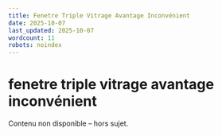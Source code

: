 ```yaml
---
title: Fenetre Triple Vitrage Avantage Inconvénient
date: 2025-10-07
last_updated: 2025-10-07
wordcount: 11
robots: noindex
---
```


# fenetre triple vitrage avantage inconvénient

Contenu non disponible – hors sujet.